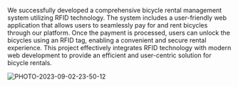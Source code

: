 We successfully developed a comprehensive bicycle rental management system utilizing RFID technology. The system includes a user-friendly web application that allows users to seamlessly pay for and rent bicycles through our platform. Once the payment is processed, users can unlock the bicycles using an RFID tag, enabling a convenient and secure rental experience. This project effectively integrates RFID technology with modern web development to provide an efficient and user-centric solution for bicycle rentals.


![PHOTO-2023-09-02-23-50-12](https://github.com/user-attachments/assets/bd2f236e-42e2-4121-93ed-29c4c28eb25b)
